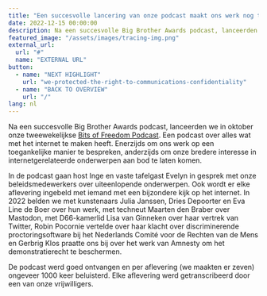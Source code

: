 ```yaml
---
title: "Een succesvolle lancering van onze podcast maakt ons werk nog toegankelijker"
date: 2022-12-15 00:00:00
description: Na een succesvolle Big Brother Awards podcast, lanceerden we in oktober onze tweewekelijkse
featured_image: "/assets/images/tracing-img.png"
external_url:
  url: "#"
  name: "EXTERNAL URL"
button:
  - name: "NEXT HIGHLIGHT"
    url: "we-protected-the-right-to-communications-confidentiality"
  - name: "BACK TO OVERVIEW"
    url: "/"
lang: nl
---
```


Na een succesvolle Big Brother Awards podcast, lanceerden we in oktober onze tweewekelijkse [Bits of Freedom Podcast](https://www.bitsoffreedom.nl/podcast/afleveringen/). Een podcast over alles wat met het internet te maken heeft. Enerzijds om ons werk op een toegankelijke manier te bespreken, anderzijds om onze bredere interesse in internetgerelateerde onderwerpen aan bod te laten komen.

In de podcast gaan host Inge en vaste tafelgast Evelyn in gesprek met onze beleidsmedewerkers over uiteenlopende onderwerpen. Ook wordt er elke aflevering ingebeld met iemand  met een bijzondere kijk op het internet. In 2022 belden we met kunstenaars Julia Janssen, Dries Depoorter en Eva Line de Boer over hun werk, met techneut Maarten den Braber over Mastodon, met D66-kamerlid Lisa van Ginneken over haar vertrek van Twitter, Robin Pocornie vertelde over haar klacht over discriminerende proctoringsoftware bij het Nederlands Comité voor de Rechten van de Mens en Gerbrig Klos praatte ons bij over het werk van Amnesty om het demonstratierecht te beschermen.

De podcast werd goed ontvangen en per aflevering (we maakten er zeven) ongeveer 1000 keer beluisterd. Elke aflevering werd getranscribeerd door een van onze vrijwilligers.